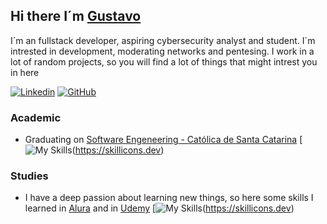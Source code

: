 ## Hi there I´m [Gustavo](https://github.com/GustavoSRodriguess)
I´m an  fullstack developer, aspiring cybersecurity analyst and student. I´m intrested in development, moderating networks and pentesing. I work in a lot of random projects, so you will find a lot of things that might intrest you in here
  <div>

   [![Linkedin](https://img.shields.io/badge/Eric%20H.%20Massaneiro-%231DA1F2.svg?style=flat-square&logo=Linkedin&logoColor=white)](https://in.ericmassaneiro.dev/)
   [![GitHub](https://img.shields.io/badge/EikkoMass-12100E.svg?style=flat-square&logo=github&logoColor=white)](https://hub.ericmassaneiro.dev/)
  </div>

  ### **Academic**
  - Graduating on [Software Engeneering - Católica de Santa Catarina](https://www.catolicasc.org.br)
  [![My Skills](https://skillicons.dev/icons?i=vscode,c#,c,js,nodejs,html,css,mysql,unity)(https://skillicons.dev)

### **Studies**
- I have a deep passion about learning new things, so here some skills I learned in [Alura](https://www.alura.com.br) and in [Udemy](https://www.udemy.com)
[![My Skills](https://skillicons.dev/icons?i=react,tailwind,docker,git,github,dotnet,aws)(https://skillicons.dev)
<!--
**GustavoSRodriguess/GustavoSRodriguess** is a ✨ _special_ ✨ repository because its `README.md` (this file) appears on your GitHub profile.

Here are some ideas to get you started:

- 🔭 I’m currently working on ...
- 🌱 I’m currently learning ...
- 👯 I’m looking to collaborate on ...
- 🤔 I’m looking for help with ...
- 💬 Ask me about ...
- 📫 How to reach me: ...
- 😄 Pronouns: ...
- ⚡ Fun fact: ...
-->
